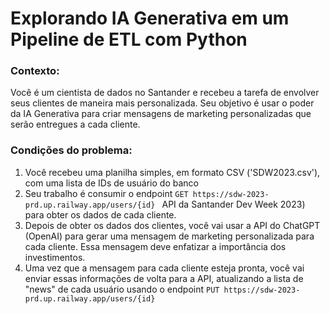 # Explorando IA Generativa em um Pipeline de ETL com Python

### Contexto: 
Você é um cientista de dados no Santander e recebeu a tarefa de envolver seus clientes de maneira mais personalizada. Seu objetivo é usar o poder da IA Generativa para criar mensagens de marketing personalizadas que serão entregues a cada cliente.

### Condições do problema: 
1. Você recebeu uma planilha simples, em formato CSV ('SDW2023.csv'), com uma lista de IDs de usuário do banco   
2. Seu trabalho é consumir o endpoint ```GET https://sdw-2023-prd.up.railway.app/users/{id} ``` API da Santander Dev Week 2023) para obter os dados de cada cliente.
3. Depois de obter os dados dos clientes, você vai usar a API do ChatGPT (OpenAI) para gerar uma mensagem de marketing personalizada para cada cliente. Essa mensagem deve enfatizar a importância dos investimentos.
4. Uma vez que a mensagem para cada cliente esteja pronta, você vai enviar essas informações de volta para a API, atualizando a lista de "news" de cada usuário usando o endpoint ```PUT https://sdw-2023-prd.up.railway.app/users/{id} ```

